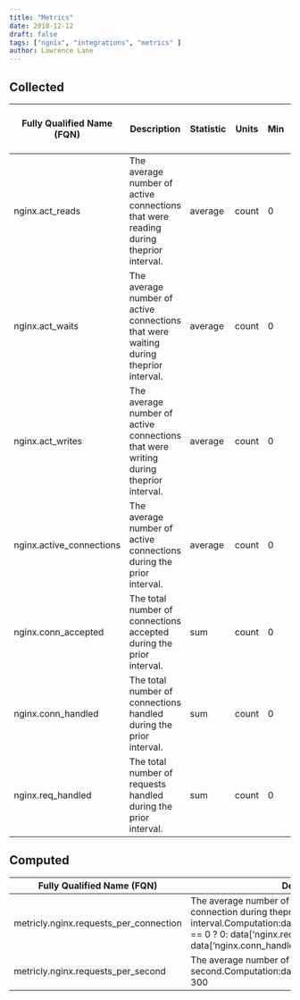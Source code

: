 ```yaml
---
title: "Metrics"
date: 2018-12-12
draft: false
tags: ["ngnix", "integrations", "metrics" ]
author: Lawrence Lane
---
```

## Collected

| Fully Qualified Name (FQN) | Description                                                                          | Statistic | Units | Min | Max  | Sparse Data Strategy (SDS) | BASE | CORR | UTIL |
|----------------------------|--------------------------------------------------------------------------------------|-----------|-------|-----|------|----------------------------|------|------|------|
| nginx.act_reads            | The average number of active connections that were reading during theprior interval. | average   | count | 0   | none | none                       | yes  | yes  | no   |
| nginx.act_waits            | The average number of active connections that were waiting during theprior interval. | average   | count | 0   | none | none                       | yes  | yes  | no   |
| nginx.act_writes           | The average number of active connections that were writing during theprior interval. | average   | count | 0   | none | none                       | yes  | yes  | no   |
| nginx.active_connections   | The average number of active connections during the prior interval.                  | average   | count | 0   | none | none                       | yes  | yes  | no   |
| nginx.conn_accepted        | The total number of connections accepted during the prior interval.                  | sum       | count | 0   | none | none                       | yes  | yes  | no   |
| nginx.conn_handled         | The total number of connections handled during the prior interval.                   | sum       | count | 0   | none | none                       | yes  | yes  | no   |
| nginx.req_handled          | The total number of requests handled during the prior interval.                      | sum       | count | 0   | none | none                       | yes  | yes  | no   |

## Computed

| Fully Qualified Name (FQN)             | Description                                                                                                                                                                                                     | Units | Min | Max  | BASE | CORR | UTIL |
|----------------------------------------|-----------------------------------------------------------------------------------------------------------------------------------------------------------------------------------------------------------------|-------|-----|------|------|------|------|
| metricly.nginx.requests_per_connection | The average number of requests handled by each connection during theprior interval.Computation:data[‘nginx.conn_handled’].actual == 0 ? 0: data[‘nginx.req_handled’].actual / data[‘nginx.conn_handled’].actual | count | 0   | none | yes  | no   | no   |
| metricly.nginx.requests_per_second     | The average number of requests per second.Computation:data[‘nginx.req_handled’].actual / 300                                                                                                                    | ops   | 0   | none | yes  | no   | no   |
